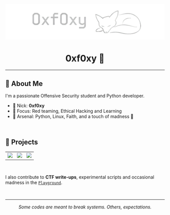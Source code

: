 ![0xf0xy](src/my_banner.png)  

<h1 align="center">0xf0xy 🦊</h1>

---
## 🧠 About Me

I'm a passionate Offensive Security student and Python developer.

- 👻 Nick: **0xf0xy**
- 🔬 Focus: Red teaming, Ethical Hacking and Learning  
- 🎯 Arsenal: Python, Linux, Faith, and a touch of madness 🦊  
  
<br>

## 📁 Projects
<table>
  <tr>
    <td align="center">
      <a href="https://github.com/0xf0xy/Lynx">
        <img src="https://github-readme-stats.vercel.app/api/pin/?username=0xf0xy&repo=Lynx&theme=github_dark_dimmed" />
      </a>
    </td>
    <td align="center">
      <a href="https://github.com/0xf0xy/Wind">
        <img src="https://github-readme-stats.vercel.app/api/pin/?username=0xf0xy&repo=Wind&theme=github_dark_dimmed" />
      </a>
    </td>
    <td align="center">
      <a href="https://github.com/0xf0xy/Kraken">
        <img src="https://github-readme-stats.vercel.app/api/pin/?username=0xf0xy&repo=Kraken&theme=github_dark_dimmed" />
      </a>
    </td>
  </tr>
</table>

<br>

I also contribute to **CTF write-ups**, experimental scripts and occasional madness in the [`Playground`](https://github.com/0xf0xy/Playground).

<br>

<!-- ## ☕ Support My Work

If you like my work or want to support future tool development, consider buying me a coffee:

[![Buy Me a Coffee](https://img.shields.io/badge/Buy%20Me%20a%20Coffee-FFDD00?style=for-the-badge&logo=buymeacoffee&logoColor=black)](https://buymeacoffee.com/yourusername)

<br> -->

---
<p align="center"><em>Some codes are meant to break systems. Others, expectations.</em></p> 
